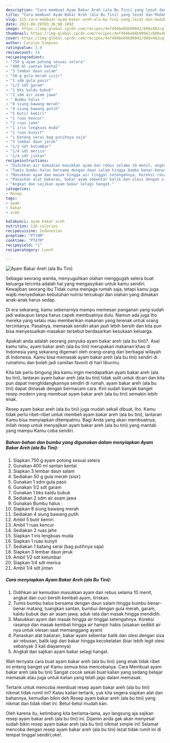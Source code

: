 ```yaml
---
description: "Cara membuat Ayam Bakar Areh (ala Bu Tini) yang lezat dan Mudah Dibuat"
title: "Cara membuat Ayam Bakar Areh (ala Bu Tini) yang lezat dan Mudah Dibuat"
slug: 215-cara-membuat-ayam-bakar-areh-ala-bu-tini-yang-lezat-dan-mudah-dibuat
date: 2021-06-28T03:36:08.109Z
image: https://img-global.cpcdn.com/recipes/4ef494be04b90942/680x482cq70/ayam-bakar-areh-ala-bu-tini-foto-resep-utama.jpg
thumbnail: https://img-global.cpcdn.com/recipes/4ef494be04b90942/680x482cq70/ayam-bakar-areh-ala-bu-tini-foto-resep-utama.jpg
cover: https://img-global.cpcdn.com/recipes/4ef494be04b90942/680x482cq70/ayam-bakar-areh-ala-bu-tini-foto-resep-utama.jpg
author: Carolyn Simpson
ratingvalue: 3.9
reviewcount: 14
recipeingredient:
- "750 g ayam potong sesuai selera"
- "400 ml santan kental"
- "3 lembar daun salam"
- "50 g gula merah sisir"
- "1 sdm gula pasir"
- "1/2 sdt garam"
- "1 bks kaldu bubuk"
- "2 sdm air asam jawa"
- " Bumbu halus "
- "8 siung bawang merah"
- "4 siung bawang putih"
- "5 butir kemiri"
- "1 ruas kencur"
- "2 ruas jahe"
- "1 iris lengkuas muda"
- "1 ruas kunyit"
- "1 batang serai bag putihnya saja"
- "3 lembar daun jeruk"
- "1/2 sdt ketumbar"
- "1/4 sdt merica"
- "1/4 sdt jintan"
recipeinstructions:
- "Didihkan air kemudian masukkan ayam dan rebus selama 10 menit, angkat dan cuci bersih kembali ayam, tiriskan."
- "Tumis bumbu halus bersama dengan daun salam hingga bumbu benar-benar matang, tuangkan santan, bumbui dengan gula merah, garam, kaldu bubuk dan air asam jawa, aduk rata dan masak hingga mendidih."
- "Masukkan ayam dan masak hingga air tinggal setengahnya. Koreksi rasanya dan masak kembali hingga air hampir habis (sisakan sedikit air nya untuk olesan saat memanggang ayam)"
- "Panaskan alat bakaran, bakar ayam sebentar balik dan olesi dengan sisa air rebusan, balik lagi dan bakar hingga kecokelatan (biar lebih legit olesi sebanyak 3 kali diayamnya)"
- "Angkat dan sajikan ayam bakar selagi hangat."
categories:
- Resep
tags:
- ayam
- bakar
- areh

katakunci: ayam bakar areh 
nutrition: 126 calories
recipecuisine: Indonesian
preptime: "PT19M"
cooktime: "PT47M"
recipeyield: "1"
recipecategory: Lunch

---
```



![Ayam Bakar Areh (ala Bu Tini)](https://img-global.cpcdn.com/recipes/4ef494be04b90942/680x482cq70/ayam-bakar-areh-ala-bu-tini-foto-resep-utama.jpg)

Sebagai seorang wanita, menyuguhkan olahan menggugah selera buat keluarga tercinta adalah hal yang mengasyikan untuk kamu sendiri. Kewajiban seorang ibu Tidak cuma menjaga rumah saja, tetapi kamu juga wajib menyediakan kebutuhan nutrisi tercukupi dan olahan yang dimakan anak-anak harus sedap.

Di era  sekarang, kamu sebenarnya mampu memesan panganan yang sudah jadi walaupun tanpa harus capek membuatnya dulu. Namun ada juga lho mereka yang selalu mau memberikan makanan yang terenak untuk orang tercintanya. Pasalnya, memasak sendiri akan jauh lebih bersih dan kita pun bisa menyesuaikan masakan tersebut berdasarkan kesukaan keluarga. 



Apakah anda adalah seorang penyuka ayam bakar areh (ala bu tini)?. Asal kamu tahu, ayam bakar areh (ala bu tini) merupakan makanan khas di Indonesia yang sekarang digemari oleh orang-orang dari berbagai wilayah di Indonesia. Kamu bisa memasak ayam bakar areh (ala bu tini) sendiri di rumahmu dan boleh jadi camilan favorit di hari liburmu.

Kita tak perlu bingung jika kamu ingin mendapatkan ayam bakar areh (ala bu tini), lantaran ayam bakar areh (ala bu tini) tidak sulit untuk dicari dan kita pun dapat menghidangkannya sendiri di rumah. ayam bakar areh (ala bu tini) dapat dimasak dengan bermacam cara. Kini sudah banyak banget resep modern yang membuat ayam bakar areh (ala bu tini) semakin lebih enak.

Resep ayam bakar areh (ala bu tini) juga mudah sekali dibuat, lho. Kamu tidak perlu ribet-ribet untuk membeli ayam bakar areh (ala bu tini), lantaran Kamu bisa menyiapkan ditempatmu. Bagi Anda yang akan membuatnya, inilah resep untuk menyajikan ayam bakar areh (ala bu tini) yang mantab yang mampu Kamu coba sendiri.

<!--inarticleads1-->

##### Bahan-bahan dan bumbu yang digunakan dalam menyiapkan Ayam Bakar Areh (ala Bu Tini):

1. Siapkan 750 g ayam potong sesuai selera
1. Gunakan 400 ml santan kental
1. Siapkan 3 lembar daun salam
1. Sediakan 50 g gula merah (sisir)
1. Gunakan 1 sdm gula pasir
1. Gunakan 1/2 sdt garam
1. Gunakan 1 bks kaldu bubuk
1. Sediakan 2 sdm air asam jawa
1. Gunakan  Bumbu halus :
1. Siapkan 8 siung bawang merah
1. Sediakan 4 siung bawang putih
1. Ambil 5 butir kemiri
1. Ambil 1 ruas kencur
1. Sediakan 2 ruas jahe
1. Siapkan 1 iris lengkuas muda
1. Siapkan 1 ruas kunyit
1. Sediakan 1 batang serai (bag putihnya saja)
1. Siapkan 3 lembar daun jeruk
1. Ambil 1/2 sdt ketumbar
1. Siapkan 1/4 sdt merica
1. Ambil 1/4 sdt jintan




<!--inarticleads2-->

##### Cara menyiapkan Ayam Bakar Areh (ala Bu Tini):

1. Didihkan air kemudian masukkan ayam dan rebus selama 10 menit, angkat dan cuci bersih kembali ayam, tiriskan.
1. Tumis bumbu halus bersama dengan daun salam hingga bumbu benar-benar matang, tuangkan santan, bumbui dengan gula merah, garam, kaldu bubuk dan air asam jawa, aduk rata dan masak hingga mendidih.
1. Masukkan ayam dan masak hingga air tinggal setengahnya. Koreksi rasanya dan masak kembali hingga air hampir habis (sisakan sedikit air nya untuk olesan saat memanggang ayam)
1. Panaskan alat bakaran, bakar ayam sebentar balik dan olesi dengan sisa air rebusan, balik lagi dan bakar hingga kecokelatan (biar lebih legit olesi sebanyak 3 kali diayamnya)
1. Angkat dan sajikan ayam bakar selagi hangat.




Wah ternyata cara buat ayam bakar areh (ala bu tini) yang enak tidak ribet ini enteng banget ya! Kamu semua bisa mencobanya. Cara Membuat ayam bakar areh (ala bu tini) Sangat cocok sekali buat kalian yang sedang belajar memasak atau juga untuk kalian yang telah jago dalam memasak.

Tertarik untuk mencoba membuat resep ayam bakar areh (ala bu tini) nikmat tidak rumit ini? Kalau kalian tertarik, yuk kita segera siapkan alat dan bahannya, kemudian bikin deh Resep ayam bakar areh (ala bu tini) yang nikmat dan tidak ribet ini. Betul-betul mudah kan. 

Oleh karena itu, ketimbang kita berlama-lama, ayo langsung aja sajikan resep ayam bakar areh (ala bu tini) ini. Dijamin anda gak akan menyesal sudah bikin resep ayam bakar areh (ala bu tini) nikmat simple ini! Selamat mencoba dengan resep ayam bakar areh (ala bu tini) lezat tidak rumit ini di tempat tinggal sendiri,oke!.

